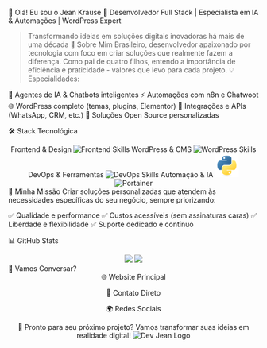 👋 Olá! Eu sou o Jean Krause
🚀 Desenvolvedor Full Stack | Especialista em IA & Automações | WordPress Expert
> Transformando ideias em soluções digitais inovadoras há mais de uma década
🎯 Sobre Mim
Brasileiro, desenvolvedor apaixonado por tecnologia com foco em criar soluções que realmente fazem a diferença. Como pai de quatro filhos, entendo a importância de eficiência e praticidade - valores que levo para cada projeto.
💡 Especialidades:

🤖 Agentes de IA & Chatbots inteligentes
⚡ Automações com n8n e Chatwoot
🌐 WordPress completo (temas, plugins, Elementor)
🔗 Integrações e APIs (WhatsApp, CRM, etc.)
📱 Soluções Open Source personalizadas

🛠️ Stack Tecnológica
<div align="center">
Frontend & Design
<img src="https://skillicons.dev/icons?i=html,css,js,figma&theme=dark" alt="Frontend Skills" />
WordPress & CMS
<img src="https://skillicons.dev/icons?i=wordpress,php&theme=dark" alt="WordPress Skills" />
DevOps & Ferramentas
<img src="https://skillicons.dev/icons?i=docker,github,vscode&theme=dark" alt="DevOps Skills" />
Automação & IA
<img src="https://raw.githubusercontent.com/devicons/devicon/master/icons/python/python-original.svg" width="48" alt="Python"/>
<img src="https://cdn.jsdelivr.net/gh/devicons/devicon@latest/icons/portainer/portainer-original.svg" width="48" alt="Portainer"/>
</div>
🎯 Minha Missão
Criar soluções personalizadas que atendem às necessidades específicas do seu negócio, sempre priorizando:

✅ Qualidade e performance
✅ Custos acessíveis (sem assinaturas caras)
✅ Liberdade e flexibilidade
✅ Suporte dedicado e contínuo

📊 GitHub Stats
<div align="center">
  <img height="180em" src="https://github-readme-stats.vercel.app/api?username=seu-usuario&showicons=true&theme=tokyonight&includeallcommits=true&countprivate=true"/>
  <img height="180em" src="https://github-readme-stats.vercel.app/api/top-langs/?username=seu-usuario&layout=compact&langs_count=7&theme=tokyonight"/>
</div>
🤝 Vamos Conversar?
<div align="center">
🌐 Website Principal

📱 Contato Direto


🌍 Redes Sociais



</div>
<div align="center">
💼 Pronto para seu próximo projeto?
Vamos transformar suas ideias em realidade digital!
<img src="https://devjean.com.br/wp-content/uploads/2025/01/logo-devjean.svg" width="200" alt="Dev Jean Logo"/>
</div>
